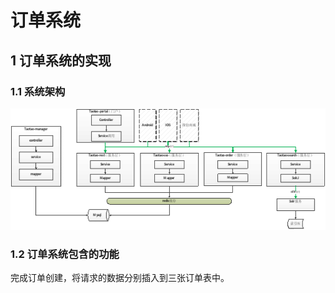 # 订单系统

## 1 订单系统的实现

### 1.1 系统架构

![image](https://github.com/program-bird/Springshop/blob/master/Image/图片39.png)<br/>

### 1.2 订单系统包含的功能

完成订单创建，将请求的数据分别插入到三张订单表中。<br/>
